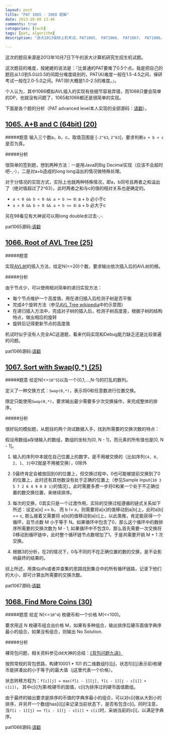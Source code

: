 ```yaml
---
layout: post
title: "PAT 1065 - 1068 题解"
date: 2013-10-08 13:46
comments: true
categories: [tech]
tags: [pat, algorithm]
description: "浙大2013保研上机考试，PAT1065， PAT1066， PAT1067， PAT1086，PAT 1065， PAT 1066， PAT 1067， PAT 1086，比普通的PAT要难了0.5个点"

---
```


这次的题目来源是2013年10月7日下午的浙大计算机研究生招生机试题。

这次题目的难度，按姥姥的说法是：『比普通的PAT要难了0.5个点。我是把自己的题目从1.0到5.0以0.5的间距分难度级别的，PAT(A)难度一般在1.5-4.5之间，保研考试一般在2.0-5.0之间。PAT(B)大概是1.0-2.5的难度。』。

个人认为，其中1066模拟AVL插入的实现有些细节容易弄错，而1068只要会简单的DP，也就没有问题了，1065和1066都还是很简单的实现。

下面是各个题的分析（PAT advanced level本人实现的全部源码：[请戳](https://github.com/biaobiaoqi/CPractice/tree/master/PAT/advancedlevel)）。

<!--more-->
[1065. A+B and C (64bit) (20)](http://pat.zju.edu.cn/contests/pat-a-practise/1065)
---

#####题意
输入三个数a，b，c，取值范围是 [`-2^63`, `2^63`]，要求判断` a + b < c ` 是否为真。


#####分析

很简单的签到题，想到两种方法：一是用Java的Big Decimal实现（应该不会超时吧-,-），二是对a+b造成的long long溢出的情况做特殊处理。

对于分情况的实现方式，实际上也就两种特殊情况，即a，b同号且两者之和溢出了（绝对值超过了2^63）。此时两者之和与c的值的相对关系也是确定的。

* `a < 0 && b < 0 && a + b >= 0`: a + b 必小于c
* `a > 0 && b > 0 && a + b <= 0`: a + b 必大于c

另在98看见有大神说可以用long double水过去-,-.

pat1065源码:[请戳](https://github.com/biaobiaoqi/CPractice/blob/master/PAT/advancedlevel/APAT1065.cpp)


[1066. Root of AVL Tree (25)](http://pat.zju.edu.cn/contests/pat-a-practise/1066)
---

#####题意

实现[AVL树](http://en.wikipedia.org/wiki/AVL_tree)的插入方法，给定N(<=20)个数，要求输出依次插入后的AVL树的根。

#####分析

由于节点少，可以使用相对简单的递归实现方法：

* 每个节点维护一个高度值，用在递归插入后检测子树是否平衡
* 完成4个旋转方法（参见[AVL Tree wikipedia](http://en.wikipedia.org/wiki/AVL_tree)中的示意图）
* 在递归插入方法中，完成对子树的插入后，检测子树高度差，根据子树的结构特点，做出相应的旋转
* 旋转后记得更新节点的高度值

机试时似乎没有人完全AC这道题，看来代码实现和Debug能力缺乏还是比较普遍的问题。

pat1066源码:[请戳](https://github.com/biaobiaoqi/CPractice/blob/master/PAT/advancedlevel/APAT1066.cpp)

<!--more-->
[1067. Sort with Swap(0,*) (25)](http://pat.zju.edu.cn/contests/pat-a-practise/1067)
---

#####题意
给定N(<=`10^5`)以及一个{0,1,…,N-1}的打乱的数列。

定义了一种交换方式：`Swap(0,*)`，表示将0和任意数进行位置交换。

限定只能使用`Swap(0,*)`，要求输出最少需要多少次交换操作，来完成整体的排序。


#####分析

很好玩的模拟题，从题目的两个测试数据入手，找到所需要的交换次数的特点：

假设用数组a存储输入的数组，数组的坐标为[0, N - 1]，而元素的所有值也是[0, N - 1]。

1. 输入的序列中本就在自己位置上的数字，是不用被交换的（比如序列`{4, 0, 2, 1, 3}`中2就是不用被交换），0除外

2. 0最终肯定会被放回到0的位置上，但交换过程中，0也可能被提前交换到了0的位置上，此时还有其他数没有处于正确的位置上（参见Sample Input`{10 3 5 7 2 6 4 9 0 8 1}`的情况）。此时需要多费一步将0和某一个处于不正确位置的数交换位置，来继续排序。

3. 每次的交换，0其实只是一个过渡作用。实际的交换过程遵循的链式关系如下所述：设定a[x] == b， 而 b != x，则需要将a[x]的值移动到a[b]上，此时a[b] == c, 那么接着又需要将 a[b]的值移动到a[c]上，以此类推，肯定能获得一个循环，且节点数 M 小于等于 N。如果循环中包含了0，那么这个循环中的数排序所需要的交换次数为 M - 1, 如果循环中不包含0，那么首先需要一次交换将0移动到循环链中，此时整个循环链节点数增加了1，于是共需要开销 M + 1 次交换。

4. 根据3的分析，在2的情况下，0与不同的不在正确位置的数的交换，是不会影响最终的结果的。

综上所述，用类似dfs或者并查集的思路找到集合中的所有循环链路，记录下他们的大小，即可计算出所需要的交换次数。

pat1067源码:[请戳](https://github.com/biaobiaoqi/CPractice/blob/master/PAT/advancedlevel/APAT1067.cpp)


[1068. Find More Coins (30)](http://pat.zju.edu.cn/contests/pat-a-practise/1068)
---

#####题意
给定 N(<=`10^4`) 枚硬币和一个价格 M(<=100)。

要求用这 N 枚硬币组合出价格 M，如果有多种组合，输出排序后硬币面值字典序最小的组合，如果没有组合，则输出 No Solution.

#####分析

裸背包问题，相关资料参见dd大神的总结：[《背包问题九讲》](http://cuitianyi.com/blog/%E3%80%8A%E8%83%8C%E5%8C%85%E9%97%AE%E9%A2%98%E4%B9%9D%E8%AE%B2%E3%80%8B2-0-alpha1/)

按照常规的背包思路，构建10001 * 101 的二维数组f[i][j]，状态f[i][j]表示前i枚硬币能拼凑出的小于等于j的最大值（j这里代表一个价格）。

状态转移方程为：`f[i][j] = max(f[i - 1][j], f[i - 1][j - c[i]] + c[i])`， 其中c[i]为第i枚硬币的面值，c[i]为排序过的硬币面值数组。

由于最终的输出要求是排序的币值的字典序最小的组合，可以对c[i]做从大到小的排序，并另开一个数组has[i][j]来记录当前状态下，是否有包含c[i]。同时注意，当`f[i - 1][j] == f[i - 1][j - c[i]] + c[i]`时，采纳当前的c[i]，以满足字典序。

pat1068源码:[请戳](https://github.com/biaobiaoqi/CPractice/blob/master/PAT/advancedlevel/APAT1068.cpp)

